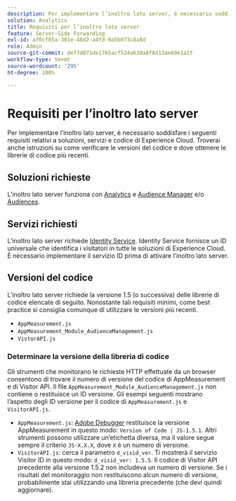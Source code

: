 ```yaml
---
description: Per implementare l’inoltro lato server, è necessario soddisfare i seguenti requisiti relativi a soluzioni, servizi e codice di Experience Cloud. Troverai anche istruzioni su come verificare le versioni del codice e dove ottenere le librerie di codice più recenti.
solution: Analytics
title: Requisiti per l’inoltro lato server
feature: Server-Side Forwarding
exl-id: af0cf85a-381e-46d2-a4fd-9a5b073c8a8d
role: Admin
source-git-commit: def7d071de1765acf524a638a8f8d13ae69e1a1f
workflow-type: tm+mt
source-wordcount: '295'
ht-degree: 100%

---
```


# Requisiti per l’inoltro lato server

Per implementare l’inoltro lato server, è necessario soddisfare i seguenti requisiti relativi a soluzioni, servizi e codice di Experience Cloud. Troverai anche istruzioni su come verificare le versioni del codice e dove ottenere le librerie di codice più recenti.

## Soluzioni richieste

L’inoltro lato server funziona con [Analytics](https://www.adobe.com/it/data-analytics-cloud/analytics.html) e [Audience Manager](https://www.adobe.com/it/data-analytics-cloud/audience-manager.html) e/o [Audiences](https://experienceleague.adobe.com/docs/core-services/interface/audiences/audience-library.html?lang=it).

## Servizi richiesti

L’inoltro lato server richiede [Identity Service](https://experienceleague.adobe.com/docs/id-service/using/home.html?lang=it). Identity Service fornisce un ID universale che identifica i visitatori in tutte le soluzioni di Experience Cloud. È necessario implementare il servizio ID prima di attivare l’inoltro lato server.

## Versioni del codice

L’inoltro lato server richiede la versione 1.5 (o successiva) delle librerie di codice elencate di seguito. Nonostante tali requisiti minimi, come best practice si consiglia comunque di utilizzare le versioni più recenti.

* `AppMeasurement.js`
* `AppMeasurement_Module_AudienceManagement.js`
* `VistorAPI.js`

### Determinare la versione della libreria di codice

Gli strumenti che monitorano le richieste HTTP effettuate da un browser consentono di trovare il numero di versione del codice di AppMeasurement e di Visitor API. Il file `AppMeasurement_Module_AudienceManagement.js` non contiene o restituisce un ID versione. Gli esempi seguenti mostrano l’aspetto degli ID versione per il codice di `AppMeasurement.js` e `VisitorAPI.js`.

* `AppMeasurement.js`: [Adobe Debugger](https://experienceleague.adobe.com/docs/analytics/implementation/validate/debugger.html?lang=it) restituisce la versione AppMeasurement in questo modo: `Version of Code | JS-1.5.1`. Altri strumenti possono utilizzare un’etichetta diversa, ma il valore segue sempre il criterio `JS-X.X.X`, dove `X` è un numero di versione.
* `VisitorAPI.js`: cerca il parametro `d_visid_ver`. Ti mostrerà il servizio Visitor ID in questo modo: `d_visid_ver: 1.5.5`. Il codice di Visitor API precedente alla versione 1.5.2 non includeva un numero di versione. Se i risultati del monitoraggio non restituiscono alcun numero di versione, probabilmente stai utilizzando una libreria precedente (che devi quindi aggiornare).
